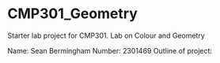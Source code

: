 # CMP301_Geometry
Starter lab project for CMP301. Lab on Colour and Geometry

Name: Sean Bermingham
Number: 2301469
Outline of project: 
